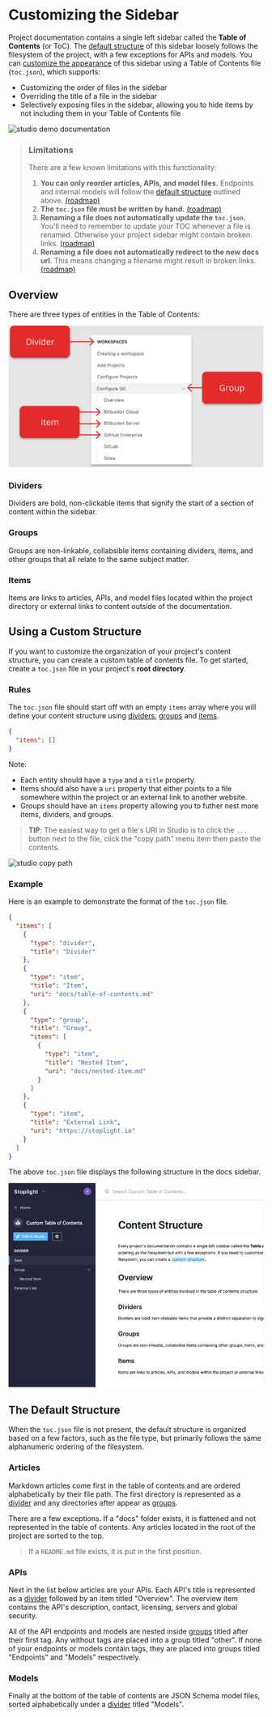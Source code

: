 # Customizing the Sidebar

Project documentation contains a single left sidebar called the **Table of Contents** (or ToC). The [default structure](#default-structure) of this sidebar loosely follows the filesystem of the project, with a few exceptions for APIs and models. You can [customize the appearance](#customizing-the-sidebar) of this sidebar using a Table of Contents file (`toc.json`), which supports:

- Customizing the order of files in the sidebar
- Overriding the title of a file in the sidebar
- Selectively exposing files in the sidebar, allowing you to hide items by not including them in your Table of Contents file

![studio demo documentation](../assets/images/studio-demo-docs.png)

> ### Limitations
> 
> There are a few known limitations with this functionality:
> 
> 1. **You can only reorder articles, APIs, and model files.** Endpoints and internal models will follow the [default structure](#default-structure) outlined above. [(roadmap)](https://roadmap.stoplight.io/c/110-custom-ordering-for-endpoints-and-models)
> 2. **The `toc.json` file must be written by hand.** [(roadmap)](https://roadmap.stoplight.io/c/112-table-of-contents-editor)
> 3. **Renaming a file does not automatically update the `toc.json`.** You'll need to remember to update your TOC whenever a file is renamed. Otherwise your project sidebar might contain broken links. [(roadmap)](https://roadmap.stoplight.io/c/96-automatically-rewrite-references-and-links-on-filename-change)
> 4. **Renaming a file does not automatically redirect to the new docs url**. This means changing a filename might result in broken links. [(roadmap)](https://roadmap.stoplight.io/c/68-automatic-redirects)
> 

## Overview

There are three types of entities in the Table of Contents:

![toc element overview](../assets/images/toc-overview.png)

### Dividers

Dividers are bold, non-clickable items that signify the start of a section of content within the sidebar.

### Groups

Groups are non-linkable, collabsible items containing dividers, items, and other groups that all relate to the same subject matter.

### Items

Items are links to articles, APIs, and model files located within the project directory or external links to content outside of the documentation.

## Using a Custom Structure

If you want to customize the organization of your project's content structure, you can create a custom table of contents file. To get started, create a `toc.json` file in your project's **root directory**.

### Rules

The `toc.json` file should start off with an empty `items` array where you will define your content structure using [dividers](#dividers), [groups](#groups) and [items](#items).

<!-- title: toc.json -->
```json
{
  "items": []
}
```

Note:

- Each entity should have a `type` and a `title` property. 
- Items should also have a `uri` property that either points to a file somewhere within the project or an external link to another website. 
- Groups should have an `items` property allowing you to futher nest more items, dividers, and groups.

> **TIP**: The easiest way to get a file's URI in Studio is to click the `...` button next to the file, click the "copy path" menu item then paste the contents.

![studio copy path](../assets/images/studio-copy-path.gif)

### Example

Here is an example to demonstrate the format of the `toc.json` file. 

<!--
title: toc.json
-->
```json
{
  "items": [
    {
      "type": "divider",
      "title": "Divider"
    },
    {
      "type": "item",
      "title": "Item",
      "uri": "docs/table-of-contents.md"
    },
    {
      "type": "group",
      "title": "Group",
      "items": [
        {
          "type": "item",
          "title": "Nested Item",
          "uri": "docs/nested-item.md"
        }
      ]
    },
    {
      "type": "item",
      "title": "External Link",
      "uri": "https://stoplight.io"
    }
  ]
}
```

The above `toc.json` file displays the following structure in the docs sidebar.

![custom toc example](../assets/images/custom-toc-example.png)


## The Default Structure

When the `toc.json` file is not present, the default structure is organized based on a few factors, such as the file type, but primarily follows the same alphanumeric ordering of the filesystem.

### Articles

Markdown articles come first in the table of contents and are ordered alphabetically by their file path. The first directory is represented as a [divider](#dividers) and any directories after appear as [groups](#groups). 

There are a few exceptions. If a "docs" folder exists, it is flattened and not represented in the table of contents. Any articles located in the root of the project are sorted to the top. 

> If a `README.md` file exists, it is put in the first position.

### APIs

Next in the list below articles are your APIs. Each API's title is represented as a [divider](#dividers) followed by an item titled "Overview". The overview item contains the API's description, contact, licensing, servers and global security. 

All of the API endpoints and models are nested inside [groups](#groups) titled after their first tag. Any without tags are placed into a group titled "other". If none of your endpoints or models contain tags, they are placed into groups titled "Endpoints" and "Models" respectively.

### Models

Finally at the bottom of the table of contents are JSON Schema model files, sorted alphabetically under a [divider](#dividers) titled "Models".
